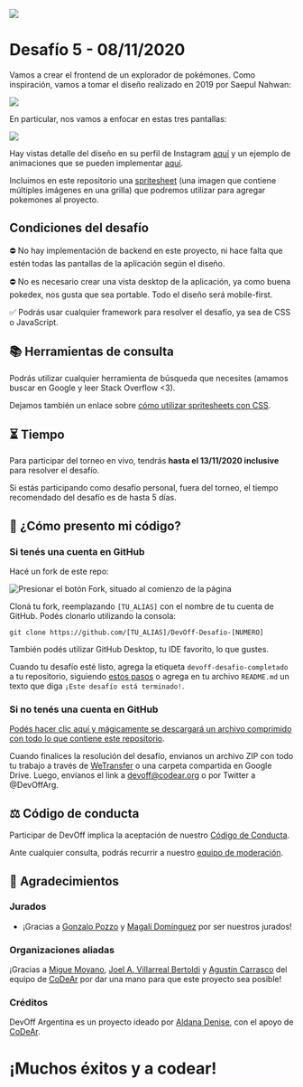 ![](https://static-cdn.jtvnw.net/jtv_user_pictures/fb425ddf-5e67-4c84-9210-8065809675f7-profile_banner-480.png)
# Desafío 5 - 08/11/2020

Vamos a crear el frontend de un explorador de pokémones. Como inspiración, vamos a tomar el diseño realizado en 2019 por Saepul Nahwan:

![](https://cdn.dribbble.com/users/1171520/screenshots/6545819/dribbble.png)

En particular, nos vamos a enfocar en estas tres pantallas:

![](https://cdn.dribbble.com/users/1171520/screenshots/6540871/pokedex2.png)

Hay vistas detalle del diseño en su perfil de Instagram [aquí](https://www.instagram.com/p/Bx_QWxThmmb/?utm_source=ig_web_copy_link) y un ejemplo de animaciones que se pueden implementar [aquí](https://www.instagram.com/p/ByElEIABvoj/?utm_source=ig_web_copy_link).

Incluimos en este repositorio una [spritesheet](./pokespritesheet.png) (una imagen que contiene múltiples imágenes en una grilla) que podremos utilizar para agregar pokemones al proyecto.

## Condiciones del desafío

⛔ No hay implementación de backend en este proyecto, ni hace falta que estén todas las pantallas de la aplicación según el diseño.

⛔ No es necesario crear una vista desktop de la aplicación, ya como buena pokedex, nos gusta que sea portable. Todo el diseño será mobile-first.

✅ Podrás usar cualquier framework para resolver el desafío, ya sea de CSS o JavaScript.

## 📚 Herramientas de consulta

Podrás utilizar cualquier herramienta de búsqueda que necesites (amamos buscar en Google y leer Stack Overflow <3).

Dejamos también un enlace sobre [cómo utilizar spritesheets con CSS](https://uniwebsidad.com/libros/css-avanzado/capitulo-1/rollovers-y-sprites).

## ⏳ Tiempo

Para participar del torneo en vivo, tendrás **hasta el 13/11/2020 inclusive** para resolver el desafío.

Si estás participando como desafío personal, fuera del torneo, el tiempo recomendado del desafío es de hasta 5 días.

## 🤔 ¿Cómo presento mi código?

### Si tenés una cuenta en GitHub

Hacé un fork de este repo:

![Presionar el botón Fork, situado al comienzo de la página](https://docs.github.com/assets/images/help/repository/fork_button.jpg)

Cloná tu fork, reemplazando `[TU_ALIAS]` con el nombre de tu cuenta de GitHub. Podés clonarlo utilizando la consola:

```
git clone https://github.com/[TU_ALIAS]/DevOff-Desafio-[NUMERO]
```

También podés utilizar GitHub Desktop, tu IDE favorito, lo que gustes.

Cuando tu desafío esté listo, agrega la etiqueta `devoff-desafio-completado` a tu repositorio, siguiendo [estos pasos](https://docs.github.com/es/free-pro-team@latest/github/administering-a-repository/classifying-your-repository-with-topics#adding-topics-to-your-repository) o agrega en tu archivo `README.md` un texto que diga `¡Este desafío está terminado!`.

### Si no tenés una cuenta en GitHub

[Podés hacer clic aquí y mágicamente se descargará un archivo comprimido con todo lo que contiene este repositorio](https://github.com/devoffarg/DevOff-Desafio-5/archive/master.zip).

Cuando finalices la resolución del desafío, envianos un archivo ZIP con todo tu trabajo a través de [WeTransfer](https://wetransfer.com/) o una carpeta compartida en Google Drive. Luego, envíanos el link a devoff@codear.org o por Twitter a @DevOffArg.

## ⚖ Código de conducta

Participar de DevOff implica la aceptación de nuestro [Código de Conducta](https://github.com/devoffarg/codigo-de-conducta). 

Ante cualquier consulta, podrás recurrir a nuestro [equipo de moderación](https://github.com/devoffarg/codigo-de-conducta#protocolo-de-moderaci%C3%B3n).

## 💜 Agradecimientos

### Jurados

- ¡Gracias a [Gonzalo Pozzo](https://twitter.com/goncy) y [Magalí Domínguez](https://twitter.com/printmaga) por ser nuestros jurados!

### Organizaciones aliadas

¡Gracias a [Migue Moyano](https://twitter.com/elmiguedev), [Joel A. Villarreal Bertoldi](https://twitter.com/joelalejandro) y [Agustín Carrasco](https://twitter.com/asermax) del equipo de [CoDeAr](https://twitter.com/somoscodear) por dar una mano para que este proyecto sea posible! 

### Créditos

DevOff Argentina es un proyecto ideado por [Aldana Denise](https://twitter.com/gizmowis), con el apoyo de [CoDeAr](https://twitter.com/somoscodear).

<!--
## 🚀 Soluciones

¡A continuación, listamos todas las soluciones que se fueron presentando para este desafío!

🌟 Participantes EN VIVO:

- Link, por Dev

💜 Participantes de la comunidad:

- Link, por Dev

o

### Lenguaje

- Link, por Dev
-->

# ¡Muchos éxitos y a codear!
